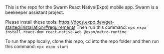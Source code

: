 This is the repo for the Swarm React Native(Expo) mobile app. Swarm is a beekeeper assistant project.

Please install these tools: https://docs.expo.dev/get-started/installation/#requirements
Then run this command: `npx expo install react-dom react-native-web @expo/metro-runtime`

To run the app locally, clone this repo, cd into the repo folder and then run this command:
`npx expo start`
